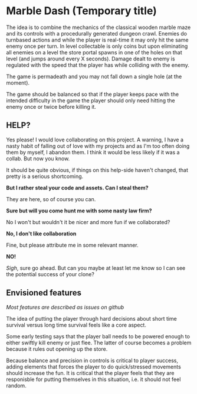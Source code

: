 # Marble Dash (Temporary title)

The idea is to combine the mechanics of the classical wooden marble maze and its
controls with a procedurally generated dungeon crawl. Enemies do turnbased actions
and while the player is real-time it may only hit the same enemy once per turn. In
level collectable is only coins but upon eliminating all enemies on a level the
store portal spawns in one of the holes on that level (and jumps around every X seconds).
Damage dealt to enemy is regulated with the speed that the player has while colliding with
the enemy.

The game is permadeath and you may not fall down a single hole (at the moment).

The game should be balanced so that if the player keeps pace with the intended difficulty
in the game the player should only need hitting the enemy once or twice before killing it.

## HELP?

Yes please! I would love collaborating on this project. A warning, I have a nasty habit of falling out
of love with my projects and as I'm too often doing them by myself, I abandon them. I think it would be
less likely if it was a collab. But now you know. 

It should be quite obvious, if things on this help-side haven't changed, that pretty is a serious shortcoming.

**But I rather steal your code and assets. Can I steal them?**

They are here, so of course you can.

**Sure but will you come hunt me with some nasty law firm?**

No I won't but wouldn't it be nicer and more fun if we collaborated?

**No, I don't like collaboration**

Fine, but please attribute me in some relevant manner.

**NO!**

*Sigh*, sure go ahead. But can you maybe at least let me know so I can see the potential success of your clone?

## Envisioned features

*Most features are described as issues on github*

The idea of putting the player through hard decisions about short time survival versus
long time survival feels like a core aspect.

Some early testing says that the player ball needs to be powered enough to either swiftly kill enemy
or just flee. The latter of course becomes a problem because it rules out opening up the store.

Because balance and precision in controls is critical to player success, adding elements that forces the
player to do quick/stressed movements should increase the fun. It is critical that the player feels that
they are responisble for putting themselves in this situation, i.e. it should not feel random.